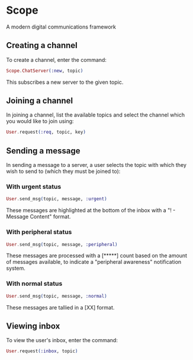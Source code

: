 # Scope
A modern digital communications framework

## Creating a channel
To create a channel, enter the command:
```Elixir
Scope.ChatServer(:new, topic)
```
This subscribes a new server to the given topic.
## Joining a channel
In joining a channel, list the available topics and
select the channel which you would like to join using:
```Elixir
User.request(:req, topic, key)
```
## Sending a message
In sending a message to a server, a user selects the topic with which they wish to send to (which they must be joined to):
### With urgent status
```Elixir
User.send_msg(topic, message, :urgent)
```
These messages are highlighted at the bottom of the inbox with a "! - Message Content" format.
### With peripheral status
```Elixir
User.send_msg(topic, message, :peripheral)
```
These messages are processed with a [*****] count based on the amount of messages available, to indicate a "peripheral awareness" notification system.
### With normal status
```Elixir
User.send_msg(topic, message, :normal)
```
These messages are tallied in a [XX] format.
## Viewing inbox
To view the user's inbox, enter the command:
```Elixir
User.request(:inbox, topic)
```
